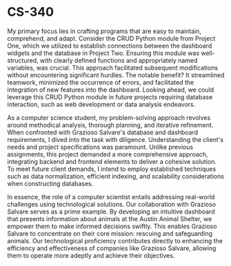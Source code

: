 # CS-340

My primary focus lies in crafting programs that are easy to maintain, comprehend, and adapt. Consider the CRUD Python module from Project One, which we utilized to establish connections between the dashboard widgets and the database in Project Two. Ensuring this module was well-structured, with clearly defined functions and appropriately named variables, was crucial. This approach facilitated subsequent modifications without encountering significant hurdles. The notable benefit? It streamlined teamwork, minimized the occurrence of errors, and facilitated the integration of new features into the dashboard. Looking ahead, we could leverage this CRUD Python module in future projects requiring database interaction, such as web development or data analysis endeavors.

As a computer science student, my problem-solving approach revolves around methodical analysis, thorough planning, and iterative refinement. When confronted with Grazioso Salvare's database and dashboard requirements, I dived into the task with diligence. Understanding the client's needs and project specifications was paramount. Unlike previous assignments, this project demanded a more comprehensive approach, integrating backend and frontend elements to deliver a cohesive solution. To meet future client demands, I intend to employ established techniques such as data normalization, efficient indexing, and scalability considerations when constructing databases.

In essence, the role of a computer scientist entails addressing real-world challenges using technological solutions. Our collaboration with Grazioso Salvare serves as a prime example. By developing an intuitive dashboard that presents information about animals at the Austin Animal Shelter, we empower them to make informed decisions swiftly. This enables Grazioso Salvare to concentrate on their core mission: rescuing and safeguarding animals. Our technological proficiency contributes directly to enhancing the efficiency and effectiveness of companies like Grazioso Salvare, allowing them to operate more adeptly and achieve their objectives.
